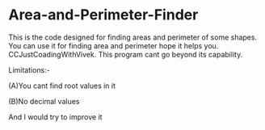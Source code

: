 # Area-and-Perimeter-Finder
This is the code designed for finding areas and perimeter of some shapes.
You can use it for finding area and perimeter hope it helps you.
CCJustCoadingWithVivek.
This program cant go beyond its capability.

Limitations:- 

(A)You cant find root values in it 

(B)No decimal values 

And I would try to improve it  
